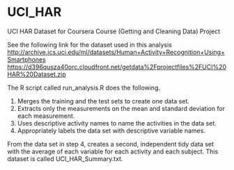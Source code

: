 # UCI_HAR
UCI HAR Dataset for Coursera Course (Getting and Cleaning Data) Project

See the following link for the dataset used in this analysis
http://archive.ics.uci.edu/ml/datasets/Human+Activity+Recognition+Using+Smartphones 
https://d396qusza40orc.cloudfront.net/getdata%2Fprojectfiles%2FUCI%20HAR%20Dataset.zip 

The R script called run_analysis.R does the following. 

1. Merges the training and the test sets to create one data set.
2. Extracts only the measurements on the mean and standard deviation for each measurement. 
3. Uses descriptive activity names to name the activities in the data set.
4. Appropriately labels the data set with descriptive variable names. 

From the data set in step 4, creates a second, independent tidy data set with the average of each variable for each activity and each subject. This dataset is called UCI_HAR_Summary.txt.
